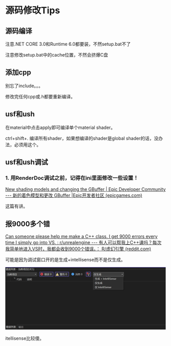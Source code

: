 # 源码修改Tips

## 源码编译

注意.NET CORE 3.0和Runtime 6.0都要装，不然setup.bat不了

注意修改setup.bat中的cache位置，不然会挤爆C盘

## 添加cpp

别忘了include。。。

修改完任何cpp或.h都要重新编译。

## usf和ush

在material中点击apply即可编译单个material shader。

ctrl+shift+. 编译所有shader，如果想编译的shader是global shader的话，没办法，必须用这个。

## usf和ush调试

### 1. 用RenderDoc调试之前，记得在ini里面修改一些设置！

[New shading models and changing the GBuffer | Epic Developer Community --- 新的着色模型和更改 GBuffer |Epic开发者社区 (epicgames.com)](https://dev.epicgames.com/community/learning/tutorials/2R5x/unreal-engine-new-shading-models-and-changing-the-gbuffer)

这篇有讲。

## 报9000多个错

[Can someone please help me make a C++ class. I get 9000 errors every time I simply go into VS. : r/unrealengine --- 有人可以帮我上C++课吗？每次我简单地进入VS时，我都会收到9000个错误。： R/虚幻引擎 (reddit.com)](https://www.reddit.com/r/unrealengine/comments/h986yr/can_someone_please_help_me_make_a_c_class_i_get/?onetap_auto=true)

可能是因为调试窗口开的是生成+intellisense而不是仅生成。

![error](img/error.png)

itellisense比较傻。